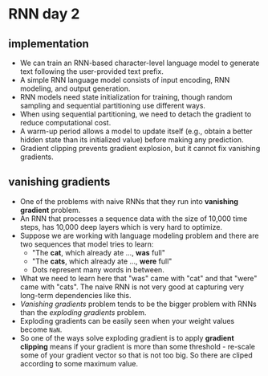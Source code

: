 # RNN day 2 

## implementation 

- We can train an RNN-based character-level language model to generate text following the user-provided text prefix.
- A simple RNN language model consists of input encoding, RNN modeling, and output generation.
- RNN models need state initialization for training, though random sampling and sequential partitioning use different ways.
- When using sequential partitioning, we need to detach the gradient to reduce computational cost.
- A warm-up period allows a model to update itself (e.g., obtain a better hidden state than its initialized value) before making any prediction.
- Gradient clipping prevents gradient explosion, but it cannot fix vanishing gradients.

## vanishing gradients

- One of the problems with naive RNNs that they run into **vanishing gradient** problem.
- An RNN that processes a sequence data with the size of 10,000 time steps, has 10,000 deep layers which is very hard to optimize.
- Suppose we are working with language modeling problem and there are two sequences that model tries to learn:
    - "The **cat**, which already ate ..., **was** full"
    - "The **cats**, which already ate ..., **were** full"
    - Dots represent many words in between.
- What we need to learn here that "was" came with "cat" and that "were" came with "cats". The naive RNN is not very good at capturing very long-term dependencies like this.
- *Vanishing gradients* problem tends to be the bigger problem with RNNs than the *exploding gradients* problem. 
- Exploding gradients can be easily seen when your weight values become `NaN`. 
- So one of the ways solve exploding gradient is to apply **gradient clipping** means if your gradient is more than some threshold - re-scale some of your gradient vector so that is not too big. So there are cliped according to some maximum value.
